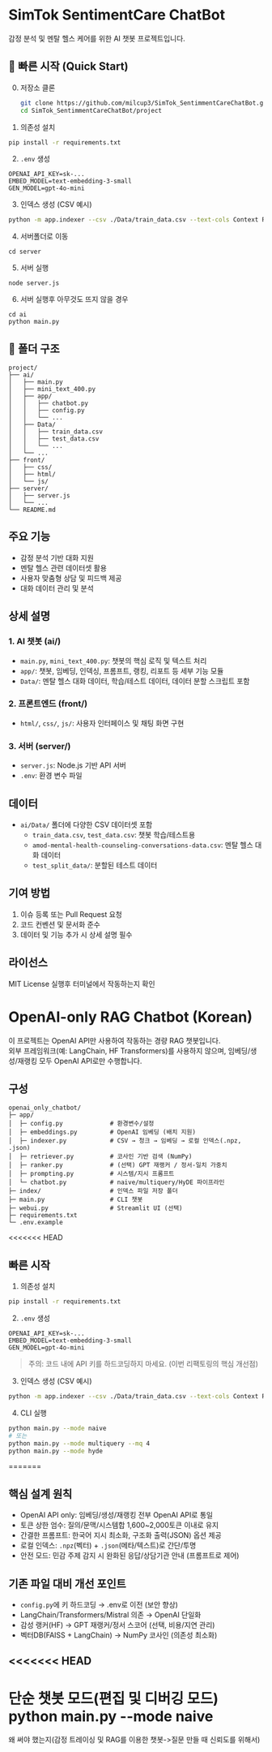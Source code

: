 # SimTok SentimentCare ChatBot

감정 분석 및 멘탈 헬스 케어를 위한 AI 챗봇 프로젝트입니다.

## 🚀 빠른 시작 (Quick Start)

0. 저장소 클론
	```bash
	git clone https://github.com/milcup3/SimTok_SentimmentCareChatBot.git
	cd SimTok_SentimmentCareChatBot/project
	```

1) 의존성 설치
```bash
pip install -r requirements.txt
```
2) `.env` 생성
```
OPENAI_API_KEY=sk-...
EMBED_MODEL=text-embedding-3-small
GEN_MODEL=gpt-4o-mini
```
3) 인덱스 생성 (CSV 예시)
```bash
python -m app.indexer --csv ./Data/train_data.csv --text-cols Context Response   --chunk-size 900 --chunk-overlap 120
```
4) 서버폴더로 이동
```
cd server
```
5) 서버 실행
```
node server.js
```
6) 서버 실행후 아무것도 뜨지 않을 경우

```
cd ai
python main.py
```

## 📂 폴더 구조

```
project/
├── ai/
│   ├── main.py
│   ├── mini_text_400.py
│   ├── app/
│   │   ├── chatbot.py
│   │   ├── config.py
│   │   └── ...
│   ├── Data/
│   │   ├── train_data.csv
│   │   ├── test_data.csv
│   │   └── ...
│   └── ...
├── front/
│   ├── css/
│   ├── html/
│   └── js/
├── server/
│   ├── server.js
│   └── ...
└── README.md
```

## 주요 기능

- 감정 분석 기반 대화 지원
- 멘탈 헬스 관련 데이터셋 활용
- 사용자 맞춤형 상담 및 피드백 제공
- 대화 데이터 관리 및 분석

## 상세 설명

### 1. AI 챗봇 (ai/)
- `main.py`, `mini_text_400.py`: 챗봇의 핵심 로직 및 텍스트 처리
- `app/`: 챗봇, 임베딩, 인덱싱, 프롬프트, 랭킹, 리포트 등 세부 기능 모듈
- `Data/`: 멘탈 헬스 대화 데이터, 학습/테스트 데이터, 데이터 분할 스크립트 포함

### 2. 프론트엔드 (front/)
- `html/`, `css/`, `js/`: 사용자 인터페이스 및 채팅 화면 구현

### 3. 서버 (server/)
- `server.js`: Node.js 기반 API 서버
- `.env`: 환경 변수 파일

## 데이터

- `ai/Data/` 폴더에 다양한 CSV 데이터셋 포함
  - `train_data.csv`, `test_data.csv`: 챗봇 학습/테스트용
  - `amod-mental-health-counseling-conversations-data.csv`: 멘탈 헬스 대화 데이터
  - `test_split_data/`: 분할된 테스트 데이터

## 기여 방법

1. 이슈 등록 또는 Pull Request 요청
2. 코드 컨벤션 및 문서화 준수
3. 데이터 및 기능 추가 시 상세 설명 필수

## 라이선스

MIT License
실행후 터미널에서 작동하는지 확인


# OpenAI-only RAG Chatbot (Korean)

이 프로젝트는 OpenAI API만 사용하여 작동하는 경량 RAG 챗봇입니다.  
외부 프레임워크(예: LangChain, HF Transformers)를 사용하지 않으며, 임베딩/생성/재랭킹 모두 OpenAI API로만 수행합니다.

## 구성
```
openai_only_chatbot/
├─ app/
│  ├─ config.py             # 환경변수/설정
│  ├─ embeddings.py         # OpenAI 임베딩 (배치 지원)
│  ├─ indexer.py            # CSV → 청크 → 임베딩 → 로컬 인덱스(.npz, .json)
│  ├─ retriever.py          # 코사인 기반 검색 (NumPy)
│  ├─ ranker.py             # (선택) GPT 재랭커 / 정서-일치 가중치
│  ├─ prompting.py          # 시스템/지시 프롬프트
│  └─ chatbot.py            # naive/multiquery/HyDE 파이프라인
├─ index/                   # 인덱스 파일 저장 폴더
├─ main.py                  # CLI 챗봇
├─ webui.py                 # Streamlit UI (선택)
├─ requirements.txt
└─ .env.example
```

<<<<<<< HEAD
## 빠른 시작
1) 의존성 설치
```bash
pip install -r requirements.txt
```

2) `.env` 생성
```
OPENAI_API_KEY=sk-...
EMBED_MODEL=text-embedding-3-small
GEN_MODEL=gpt-4o-mini
```
> 주의: 코드 내에 API 키를 하드코딩하지 마세요. (이번 리팩토링의 핵심 개선점)

3) 인덱스 생성 (CSV 예시)
```bash
python -m app.indexer --csv ./Data/train_data.csv --text-cols Context Response   --chunk-size 900 --chunk-overlap 120
```

4) CLI 실행
```bash
python main.py --mode naive
# 또는
python main.py --mode multiquery --mq 4
python main.py --mode hyde
```

=======
## 핵심 설계 원칙
- OpenAI API only: 임베딩/생성/재랭킹 전부 OpenAI API로 통일
- 토큰 상한 엄수: 질의/문맥/시스템합 1,600~2,000토큰 이내로 유지
- 간결한 프롬프트: 한국어 지시 최소화, 구조화 출력(JSON) 옵션 제공
- 로컬 인덱스: `.npz`(벡터) + `.json`(메타/텍스트)로 간단/투명
- 안전 모드: 민감 주제 감지 시 완화된 응답/상담기관 안내 (프롬프트로 제어)

## 기존 파일 대비 개선 포인트
- `config.py`에 키 하드코딩 → .env로 이전 (보안 향상)  
- LangChain/Transformers/Mistral 의존 → OpenAI 단일화  
- 감성 랭커(HF) → GPT 재랭커/정서 스코어 (선택, 비용/지연 관리)  
- 벡터DB(FAISS + LangChain) → NumPy 코사인 (의존성 최소화)

<<<<<<< HEAD
---

단순 챗봇 모드(편집 및 디버깅 모드)
python main.py --mode naive
=======

왜 써야 했는지(감정 트레이싱 및 RAG를 이용한 챗봇->질문 만들 때 신뢰도를 위해서)
